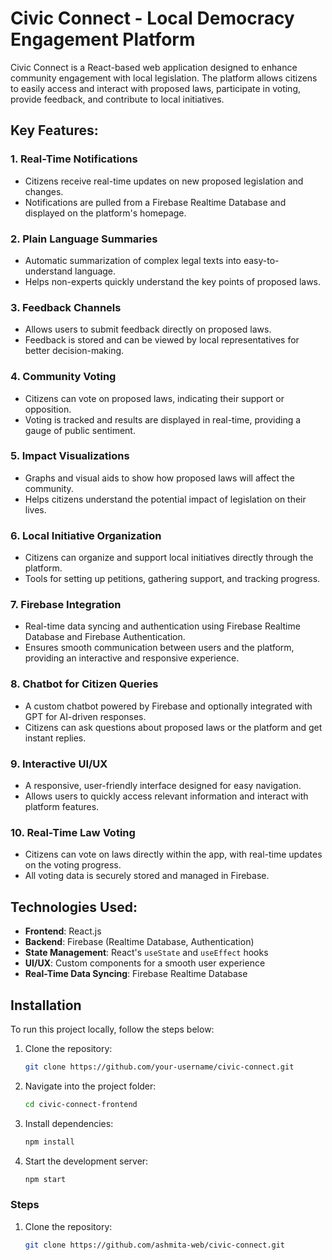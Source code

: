 # Civic Connect - Local Democracy Engagement Platform

Civic Connect is a React-based web application designed to enhance community engagement with local legislation. The platform allows citizens to easily access and interact with proposed laws, participate in voting, provide feedback, and contribute to local initiatives.

## Key Features:

### 1. Real-Time Notifications
- Citizens receive real-time updates on new proposed legislation and changes.
- Notifications are pulled from a Firebase Realtime Database and displayed on the platform's homepage.

### 2. Plain Language Summaries
- Automatic summarization of complex legal texts into easy-to-understand language.
- Helps non-experts quickly understand the key points of proposed laws.

### 3. Feedback Channels
- Allows users to submit feedback directly on proposed laws.
- Feedback is stored and can be viewed by local representatives for better decision-making.

### 4. Community Voting
- Citizens can vote on proposed laws, indicating their support or opposition.
- Voting is tracked and results are displayed in real-time, providing a gauge of public sentiment.

### 5. Impact Visualizations
- Graphs and visual aids to show how proposed laws will affect the community.
- Helps citizens understand the potential impact of legislation on their lives.

### 6. Local Initiative Organization
- Citizens can organize and support local initiatives directly through the platform.
- Tools for setting up petitions, gathering support, and tracking progress.

### 7. Firebase Integration
- Real-time data syncing and authentication using Firebase Realtime Database and Firebase Authentication.
- Ensures smooth communication between users and the platform, providing an interactive and responsive experience.

### 8. Chatbot for Citizen Queries
- A custom chatbot powered by Firebase and optionally integrated with GPT for AI-driven responses.
- Citizens can ask questions about proposed laws or the platform and get instant replies.

### 9. Interactive UI/UX
- A responsive, user-friendly interface designed for easy navigation.
- Allows users to quickly access relevant information and interact with platform features.

### 10. Real-Time Law Voting
- Citizens can vote on laws directly within the app, with real-time updates on the voting progress.
- All voting data is securely stored and managed in Firebase.

## Technologies Used:
- **Frontend**: React.js
- **Backend**: Firebase (Realtime Database, Authentication)
- **State Management**: React's `useState` and `useEffect` hooks
- **UI/UX**: Custom components for a smooth user experience
- **Real-Time Data Syncing**: Firebase Realtime Database

## Installation
To run this project locally, follow the steps below:

1. Clone the repository:
   ```bash
   git clone https://github.com/your-username/civic-connect.git
   ```
2. Navigate into the project folder:
   ```bash
   cd civic-connect-frontend
   ```
3. Install dependencies:
   ```bash
   npm install
   ```
4. Start the development server:
   ```bash
   npm start
   ```

### Steps
1. Clone the repository:
   ```bash
   git clone https://github.com/ashmita-web/civic-connect.git
